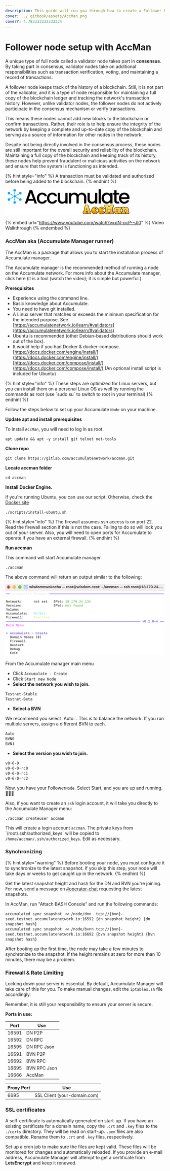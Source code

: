 ```yaml
---
description: This guide will run you through how to create a Follower Node.
cover: ../.gitbook/assets/AccMan.png
coverY: 4.783333333333334
---
```


# Follower node setup with AccMan

&#x20;A unique type of full node called a validator node takes part in **consensus**. By taking part in consensus, validator nodes take on additional responsibilities such as transaction verification, voting, and maintaining a record of transactions. &#x20;

A follower node keeps track of the history of a blockchain. Still, it is not part of the validator, and it is a type of node responsible for maintaining a full copy of the blockchain ledger and tracking the network's transaction history. However, unlike validator nodes, the follower nodes do not actively participate in the consensus mechanism or verify transactions.

This means these nodes cannot add new blocks to the blockchain or confirm transactions. Rather, their role is to help ensure the integrity of the network by keeping a complete and up-to-date copy of the blockchain and serving as a source of information for other nodes in the network.

Despite not being directly involved in the consensus process, these nodes are still important for the overall security and reliability of the blockchain. Maintaining a full copy of the blockchain and keeping track of its history, these nodes help prevent fraudulent or malicious activities on the network and ensure that the system is functioning as intended.

{% hint style="info" %}
&#x20;A transaction must be validated and authorized before being added to the blockchain. &#x20;
{% endhint %}



![](../.gitbook/assets/AccMan.png)

{% embed url="https://www.youtube.com/watch?v=dN-ocP--Jl0" %}
Video Walkthrough
{% endembed %}

### **AccMan aka (Accumulate Manager runner)**&#x20;

The AccMan is a package that allows you to start the installation process of Accumulate manager.&#x20;

The Accumulate manager is the recommended method of running a node on the Accumulate network. For more info about the Accumulate manager, click here (it is a tool (watch the video); it is simple but powerful.).&#x20;

**Prerequisites**&#x20;

* Experience using the command line.&#x20;
* Basic knowledge about Accumulate.&#x20;
* You need to have git installed.&#x20;
* A Linux server that matches or exceeds the minimum specification for the intended purpose. See [https://accumulatenetwork.io/learn/#validators](https://accumulatenetwork.io/learn/#validators)  &#x20;
* Ubuntu is recommended (other Debian-based distributions should work out of the box).&#x20;
* It would help if you had Docker & docker-compose. [https://docs.docker.com/engine/install/](https://docs.docker.com/engine/install/) [https://docs.docker.com/compose/install/](https://docs.docker.com/compose/install/) (An optional install script is included for Ubuntu) &#x20;

{% hint style="info" %}
These steps are optimized for Linux servers, but you can install them on a personal Linux OS as well by running the commands as root (use \`sudo su\` to switch to root in your terminal)&#x20;
{% endhint %}

Follow the steps below to set up your Accumulate `Node` on your machine.&#x20;

&#x20;**Update apt and install prerequisites**&#x20;

To install `AccMan`, you will need to log in as root.&#x20;

```
apt update && apt -y install git telnet net-tools 
```

**Clone repo**&#x20;

```
git clone https://gitlab.com/accumulatenetwork/accman.git
```

**Locate accman folder**&#x20;

```
cd accman
```

**Install Docker Engine.**&#x20;

If you're running Ubuntu, you can use our script.  Otherwise, check the [Docker site](https://docs.docker.com/engine/install/)

```
./scripts/install-ubuntu.sh 
```

{% hint style="info" %}
The firewall assumes ssh access is on port 22. Read the firewall section if this is not the case. Failing to do so will lock you out of your server. Also, you will need to open ports for Accumulate to operate if you have an external firewall.&#x20;
{% endhint %}

**Run accman**&#x20;

This command will start Accumulate manager.&#x20;

```
./accman  
```

The above command will return an output similar to the following: &#x20;

![](<../.gitbook/assets/Screenshot 2022-08-10 at 14.51.57.png>)

From the Accumulate manager main menu&#x20;

* Click `Accumulate - Create`&#x20;
* Click `Start new Node` &#x20;
* **Select the network you wish to join.**&#x20;

```
Testnet-Stable         
Testnet-Beta 
```

* **Select a BVN**&#x20;

We recommend you select \`Auto.\`. This is to balance the network. If you run multiple servers, assign a different BVN to each.

```
Auto 
BVN0 
BVN1 
```

* **Select the version you wish to join.**&#x20;

```
v0-6-0              
v0-6-0-rc0            
v0-6-0-rc1            
v0-6-0-rc2  
```

Now, you have your Follower`Node`.  Select Start, and you are up and running. 🥳🥳🥳&#x20;

Also, if you want to create an `ssh` login account, it will take you directly to the Accumulate Manager menu:&#x20;

```
./accman createuser accman
```

This will create a login account `accman`. The private keys from \`/root/.ssh/authorized\_keys\` will be copied to `/home/accman/.ssh/authorized_keys`. Edit as necessary.&#x20;

### Synchronizing

{% hint style="warning" %}
Before booting your node, you must configure it to synchronize to the latest snapshot. If you skip this step, your node will take days or weeks to get caught up in the network.
{% endhint %}

Get the latest snapshot height and hash for the DN and BVN you're joining. For now, send a message on [#operator-chat](https://discord.com/channels/677558240141115481/1001135069727043594) requesting the latest snapshots.

In AccMan, run "Attach BASH Console" and run the following commands:

```
accumulated sync snapshot -w /node/dnn  tcp://{bvn}-seed.testnet.accumulatenetwork.io:16592 {dn snapshot height} {dn snapshot hash}
accumulated sync snapshot -w /node/bvnn tcp://{bvn}-seed.testnet.accumulatenetwork.io:16692 {bvn snapshot height} {bvn snapshot hash}
```

After booting up the first time, the node may take a few minutes to synchronize to the snapshot. If the height remains at zero for more than 10 minutes, there may be a problem.

### **Firewall & Rate Limiting**&#x20;

Locking down your server is essential. By default, Accumulate Manager will take care of this for you. To make manual changes, edit the `iptables.sh` file accordingly.&#x20;

Remember, it is still your responsibility to ensure your server is secure.&#x20;

**Ports in use:**

| Port  | Use          |
| ----- | ------------ |
| 16591 | DN P2P       |
| 16592 | DN RPC       |
| 16595 | DN RPC Json  |
| 16691 | BVN P2P      |
| 16692 | BVN RPC      |
| 16695 | BVN RPC Json |
| 16666 | AccMan       |



| Proxy Port | Use                          |
| ---------- | ---------------------------- |
| 6695       | SSL Client (your-domain.com) |

### **SSL certificates**&#x20;

A self-certificate is automatically generated on start-up. If you have an existing certificate for a domain name, copy the `.crt` and `.key` files to the `./certs` directory. They will be read on start-up. `.pem` files are also compatible. Rename them to `.crt` and `.key` files, respectively.

&#x20;Set up a cron job to make sure the files are kept valid. These files will be monitored for changes and automatically reloaded. If you provide an e-mail address, Accumulate Manager will attempt to get a certificate from **LetsEncrypt** and keep it renewed.





